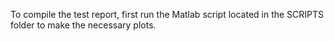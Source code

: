 To compile the test report, first run the Matlab script located in the SCRIPTS folder to make the necessary plots.
